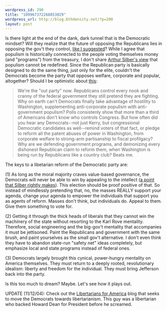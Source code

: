 ```yaml
--- 
wordpress_id: 290
title: "109967372268853029"
wordpress_url: http://blog.6thdensity.net/?p=290
layout: post
---
```

Is there light at the end of the dank, dark tunnel that is the Democratic mindset?  Will they realize that the future of opposing the Republicans lies in opposing the gov't they control, <a href="http://6thdensity.net/blog/2004/11/salon-has-great-article-that-i-really.html">like I suggested</a>?  While I agree that populism is historically connected to the people voting themselves money (and "programs") from the treasury, I don't share <a href="http://coldfury.com/reason/comments.php?id=P2346_0_1_0">Arthur Silber's view</a> that populism cannot be redefined.  Since the Republican party is basically designed to do the same thing, just only for the elite, couldn't the Democrats become the party that opposes welfare, corporate and popular, altogether?  Should I be optimistic about <a href="http://www.newdonkey.com/2004/11/reflect-and-reform-dont-recriminate.html">this</a>:<blockquote>We're the "out party" now. Republicans control every nook and cranny of the federal government they still pretend they are fighting. Why on earth can't Democrats finally take advantage of hostility to Washington, supplementing anti-corporate populism with anti-government populism? Polls consistenly show that more than a third of Americans don't know who controls Congress. But how often did you hear any Democrats--not just Kerry, but congressional Democratic candidates as well--remind voters of that fact, or pledge to reform all the patent abuses of power in Washington, from corporate welfare to strong-arm partisanship to fiscal profilgacy? Why are we defending government programs, and demonizing every dishonest Republican claim to reform them, when Washington is being run by Republicans like a country club? Beats me.</blockquote>The keys to a libetarian reform of the Democratic party are: 

(1) As long as the moral majority craves value-based governance, the Democrats will never be able to win by appealing to the intellect (<a href="http://coldfury.com/reason/comments.php?id=P2346_0_1_0">a point that Silber rightly makes</a>).  This election should be proof positive of that.  So instead of mindlessly pretending that, no, the masses REALLY support your agenda, change your agenda to empower the individuals that support you as agents of reform.  Masses don't think, but individuals do.  Appeal to them.  Give them something to vote for.

(2) Getting it through the thick heads of liberals that they cannot win the machinery of the state without resorting to the Karl Rove mentality.  Therefore, social engineering and the big-gov't mentality that accompanies it must be jettisoned.  Paint the Republicans and government with the same brush, and paint yourselves as the small gov't alternative.  I don't even think they have to abandon state-run "safety net" ideas completely, but emphasize local and state programs instead of federal ones.

(3) Democrats largely brought this cynical, power-hungry mentality on America themselves.  They must return to a deeply rooted, revolutionary idealism: liberty and freedom for the individual.  They must bring Jefferson back into the party.

Is this too much to dream?  Maybe.  Let's see how it plays out.

UPDATE (11/12/04): Check out the <a href="http://libertariansforamerica.blogs.com/index/">Libertarians for America</a> blog that seeks to move the Democrats towards libertarianism.  This guy was a libertarian who backed Howard Dean for President before he screamed.
